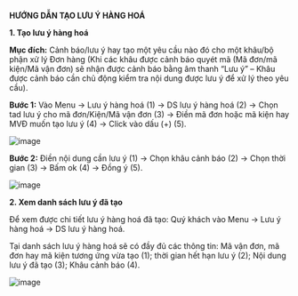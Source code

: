
**HƯỚNG DẪN TẠO LƯU Ý HÀNG HOÁ**

**1.	Tạo lưu ý hàng hoá**

**Mục đích:** Cảnh báo/lưu ý hay tạo một yêu cầu nào đó cho một khâu/bộ phận xử lý Đơn hàng (Khi các khâu được cảnh báo quyét mã (Mã đơn/mã kiện/Mã vận đơn) sẽ nhận được cảnh báo bằng âm thanh “Lưu ý” – Khâu được cảnh báo cần chủ động kiểm tra nội dung được lưu ý để xử lý theo yêu cầu).

**Bước 1:** Vào Menu -> Lưu ý hàng hoá (1) -> DS lưu ý hàng hoá (2) -> Chọn tad lưu ý cho mã đơn/Kiện/Mã vận đơn (3) -> Điền mã đơn hoặc mã kiện hay MVĐ muốn tạo lưu ý (4) -> Click vào dấu (+) (5).

 ![image](https://user-images.githubusercontent.com/85599407/128456517-c5d0ad00-5e4b-4ee4-a58d-6cfce136fb5b.png)

**Bước 2:** Điền nội dung cần lưu ý (1) -> Chọn khâu cảnh báo (2) -> Chọn thời gian (3) -> Bấm ok (4) -> Đồng ý (5).
 
![image](https://user-images.githubusercontent.com/85599407/128456538-6a4491a8-2f02-4a88-bfa8-ebdb8af21f32.png)

**2.	Xem danh sách lưu ý đã tạo**

Để xem được chi tiết lưu ý hàng hoá đã tạo: Quý khách vào Menu -> Lưu ý hàng hoá -> DS lưu ý hàng hoá.

Tại danh sách lưu ý hàng hoá sẽ có đầy đủ các thông tin: Mã vận đơn, mã đơn hay mã kiện tương ứng vừa tạo (1); thời gian hết hạn lưu ý (2); Nội dung lưu ý đã tạo (3); Khâu cảnh báo (4).

 ![image](https://user-images.githubusercontent.com/85599407/128456556-60f53989-3597-4978-8d4c-ba4f420e435f.png)

